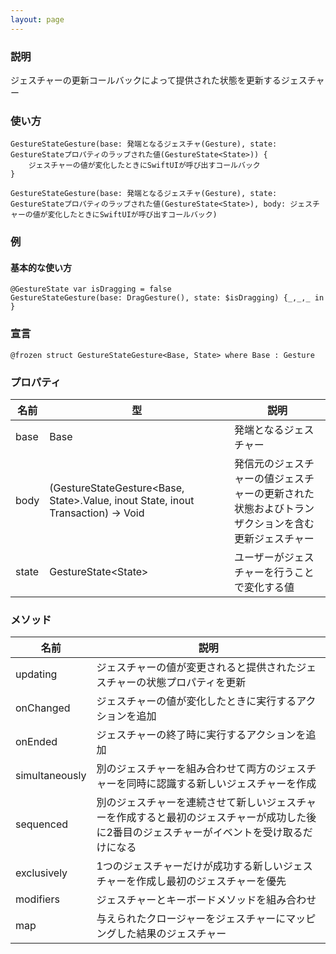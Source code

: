```yaml
---
layout: page
---
```


### 説明

ジェスチャーの更新コールバックによって提供された状態を更新するジェスチャー

### 使い方

    GestureStateGesture(base: 発端となるジェスチャ(Gesture), state: GestureStateプロパティのラップされた値(GestureState<State>)) {
        ジェスチャーの値が変化したときにSwiftUIが呼び出すコールバック
    }

    GestureStateGesture(base: 発端となるジェスチャ(Gesture), state: GestureStateプロパティのラップされた値(GestureState<State>), body: ジェスチャーの値が変化したときにSwiftUIが呼び出すコールバック)

### 例

#### 基本的な使い方

    @GestureState var isDragging = false
    GestureStateGesture(base: DragGesture(), state: $isDragging) {_,_,_ in }

### 宣言

    @frozen struct GestureStateGesture<Base, State> where Base : Gesture

### プロパティ

| 名前    | 型                                                                                   | 説明                                               |
| ----- | ----------------------------------------------------------------------------------- | ------------------------------------------------ |
| base  | Base                                                                                | 発端となるジェスチャー                                      |
| body  | (GestureStateGesture&lt;Base, State>.Value, inout State, inout Transaction) -> Void | 発信元のジェスチャーの値ジェスチャーの更新された状態およびトランザクションを含む更新ジェスチャー |
| state | GestureState&lt;State&gt;                                                                 | ユーザーがジェスチャーを行うことで変化する値                           |

### メソッド

| 名前             | 説明                                                                     |
| -------------- | ---------------------------------------------------------------------- |
| updating       | ジェスチャーの値が変更されると提供されたジェスチャーの状態プロパティを更新                                  |
| onChanged      | ジェスチャーの値が変化したときに実行するアクションを追加                                           |
| onEnded        | ジェスチャーの終了時に実行するアクションを追加                                                |
| simultaneously | 別のジェスチャーを組み合わせて両方のジェスチャーを同時に認識する新しいジェスチャーを作成                           |
| sequenced      | 別のジェスチャーを連続させて新しいジェスチャーを作成すると最初のジェスチャーが成功した後に2番目のジェスチャーがイベントを受け取るだけになる |
| exclusively    | 1つのジェスチャーだけが成功する新しいジェスチャーを作成し最初のジェスチャーを優先                              |
| modifiers      | ジェスチャーとキーボードメソッドを組み合わせ                                                 |
| map            | 与えられたクロージャーをジェスチャーにマッピングした結果のジェスチャー                                    |

